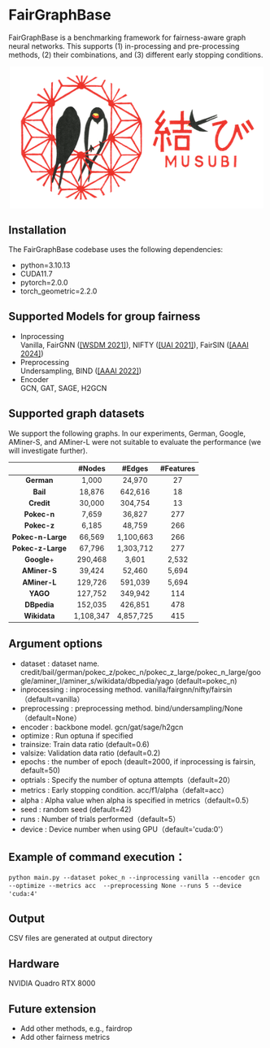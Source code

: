 # FairGraphBase

FairGraphBase is a benchmarking framework for fairness-aware graph neural networks.
This supports (1) in-processing and pre-processing methods, (2) their combinations, and (3) different early stopping conditions.

<div  align="center">    
<img src="./docs/musubi.png" width=500  alt="musubi" align=center />
</div>

## Installation
The FairGraphBase codebase uses the following dependencies:
- python=3.10.13
- CUDA11.7
- pytorch=2.0.0
- torch_geometric=2.2.0

## Supported Models for group fairness
- Inprocessing<br>
Vanilla, FairGNN ([\[WSDM 2021\]](https://arxiv.org/pdf/2009.01454.pdf)), NIFTY ([\[UAI 2021\]](https://arxiv.org/pdf/2102.13186.pdf)), FairSIN ([\[AAAI 2024\]](https://arxiv.org/pdf/2403.12474))
- Preprocessing<br>
Undersampling, BIND ([\[AAAI 2022\]](https://arxiv.org/pdf/2211.14383))
- Encoder<br> 
GCN, GAT, SAGE, H2GCN

## Supported graph datasets
We support the following graphs. In our experiments, German, Google, AMiner-S, and AMiner-L were not suitable to evaluate the performance (we will investigate further).


|                |               #Nodes               |   #Edges   | #Features |
| :------------: | :--------------------------------: | :--------: | :-------: |
|   **German**   |               1,000                |   24,970   |    27     |
|   **Bail**   |               18,876               |  642,616   |    18     |
|   **Credit**   |               30,000               |  304,754   |    13     |
|  **Pokec-n**   |               7,659               |  36,827   |    277    |
|  **Pokec-z**   |               6,185               |  48,759   |    266    |
|  **Pokec-n-Large**   |               66,569               |  1,100,663   |    266    |
|  **Pokec-z-Large**   |               67,796               |  1,303,712   |    277    |
|  **Google**+   |              290,468               |   3,601    |   2,532   |
|  **AMiner-S**  |               39,424               |   52,460   |   5,694   |
|  **AMiner-L**  |              129,726               |  591,039   |   5,694   |
|  **YAGO**  |              127,752               |  349,942   |   114   |
|  **DBpedia**   |              152,035               |   426,851    |   478   |
|  **Wikidata**  |               1,108,347               |   4,857,725   |   415   |


## Argument options
- dataset : dataset name. credit/bail/german/pokec_z/pokec_n/pokec_z_large/pokec_n_large/google/aminer_l/aminer_s/wikidata/dbpedia/yago (default=pokec_n)
- inprocessing : inprocessing method. vanilla/fairgnn/nifty/fairsin（default=vanilla）
- preprocessing : preprocessing method. bind/undersampling/None（default=None）
- encoder : backbone model. gcn/gat/sage/h2gcn
- optimize : Run optuna if specified
- trainsize: Train data ratio (default=0.6)
- valsize: Validation data ratio  (default=0.2)
- epochs : the number of epoch (deault=2000, if inprocessing is fairsin, default=50)
- optrials : Specify the number of optuna attempts（default=20）
- metrics : Early stopping condition. acc/f1/alpha（defalt=acc）
- alpha : Alpha value when alpha is specified in metrics（default=0.5）
- seed : random seed (default=42)
- runs : Number of trials performed（default=5）
- device : Device number when using GPU（default='cuda:0'）

## Example of command execution：
```
python main.py --dataset pokec_n --inprocessing vanilla --encoder gcn --optimize --metrics acc  --preprocessing None --runs 5 --device 'cuda:4'
```

## Output
CSV files are generated at output directory

## Hardware
NVIDIA Quadro RTX 8000

## Future extension
- Add other methods, e.g., fairdrop
- Add other fairness metrics
